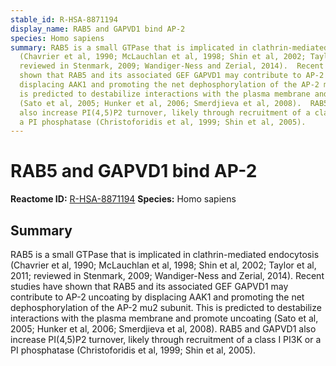 ```yaml
---
stable_id: R-HSA-8871194
display_name: RAB5 and GAPVD1 bind AP-2
species: Homo sapiens
summary: RAB5 is a small GTPase that is implicated in clathrin-mediated endocytosis
  (Chavrier et al, 1990; McLauchlan et al, 1998; Shin et al, 2002; Taylor et al, 2011;
  reviewed in Stenmark, 2009; Wandiger-Ness and Zerial, 2014).  Recent studies have
  shown that RAB5 and its associated GEF GAPVD1 may contribute to AP-2 uncoating by
  displacing AAK1 and promoting the net dephosphorylation of the AP-2 mu2 subunit.  This
  is predicted to destabilize interactions with the plasma membrane and promote uncoating
  (Sato et al, 2005; Hunker et al, 2006; Smerdjieva et al, 2008).  RAB5 and GAPVD1
  also increase PI(4,5)P2 turnover, likely through recruitment of a class I PI3K or
  a PI phosphatase (Christoforidis et al, 1999; Shin et al, 2005).
---
```


# RAB5 and GAPVD1 bind AP-2
**Reactome ID:** [R-HSA-8871194](https://reactome.org/content/detail/R-HSA-8871194)
**Species:** Homo sapiens

## Summary

RAB5 is a small GTPase that is implicated in clathrin-mediated endocytosis (Chavrier et al, 1990; McLauchlan et al, 1998; Shin et al, 2002; Taylor et al, 2011; reviewed in Stenmark, 2009; Wandiger-Ness and Zerial, 2014).  Recent studies have shown that RAB5 and its associated GEF GAPVD1 may contribute to AP-2 uncoating by displacing AAK1 and promoting the net dephosphorylation of the AP-2 mu2 subunit.  This is predicted to destabilize interactions with the plasma membrane and promote uncoating (Sato et al, 2005; Hunker et al, 2006; Smerdjieva et al, 2008).  RAB5 and GAPVD1 also increase PI(4,5)P2 turnover, likely through recruitment of a class I PI3K or a PI phosphatase (Christoforidis et al, 1999; Shin et al, 2005).

